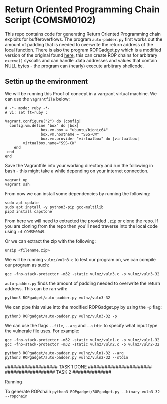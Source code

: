 # Return Oriented Programming Chain Script (COMSM0102)

This repo contains code for generating Return Oriented Programming chain exploits for bufferoverflows. The program `auto-padder.py` first works out the amount of padding that is needed to overwrite the return address of the local function. There is also the program ROPGadget.py which is a modified version of the original found [here](https://github.com/JonathanSalwan/ROPgadget), this can create ROP chains for arbitrary `execve()` syscalls and can handle .data addresses and values that contain NULL bytes - the program can (nearly) execute arbitrary shellcode. 

## Settin up the environment

We will be running this Proof of concept in a vargrant virtual machine. We can use the `Vagrantfile` below:
    
```
# -*- mode: ruby -*-
# vi: set ft=ruby :

Vagrant.configure("2") do |config|
  config.vm.define "box" do |box|
                box.vm.box = "ubuntu/bionic64"
                box.vm.hostname = "SSS-CW"
                box.vm.provider "virtualbox" do |virtualbox|
        virtualbox.name="SSS-CW"
    end
 end
end
```

Save the Vagrantfile into your working directory and run the following in bash - this might take a while depending on your internet connection.

```
vagrant up
vagrant ssh
```

From now we can install some dependencies by running the following:

```
sudo apt update
sudo apt install -y python3-pip gcc-multilib
pip3 install capstone
```

From here we will need to extracted the provided `.zip` or clone the repo. If you are cloning from the repo then you'll need traverse into the local code using `cd COMSM0049`.

Or we can extract the zip with the following:

```
unzip <filename.zip>

```

We will be running `vulnz/vuln3.c` to test our program on, we can compile our program as such:

```
gcc -fno-stack-protector -m32 -static vulnz/vuln3.c -o vulnz/vuln3-32
```

`auto-padder.py` finds the amount of padding needed to overwrite the return address. This can be ran with:

```
python3 ROPgadget/auto-padder.py vulnz/vuln3-32
```

We can pipe this value into the modified ROPGadget.py by using the `-p` flag:

```
python3 ROPgadget/auto-padder.py vulnz/vuln3-32 -p
```

We can use the flags `--file`, `--arg` and `--stdin` to specify what input type the vulnerale file uses. For example:

```
gcc -fno-stack-protector -m32 -static vulnz/vuln1.c -o vulnz/vuln1-32
gcc -fno-stack-protector -m32 -static vulnz/vuln2.c -o vulnz/vuln2-32

python3 ROPgadget/auto-padder.py vulnz/vuln1-32 --arg
python3 ROPgadget/auto-padder.py vulnz/vuln2-32 --stdin
```

################### TASK 1 DONE #######################
################## TASK 2 ##############


Running




To generate ROPchain `python3 ROPgadget/ROPgadget.py --binary vuln3-32 --ropchain `
